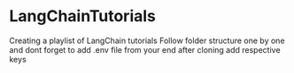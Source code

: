 # LangChainTutorials
Creating a playlist of  LangChain tutorials
Follow folder structure one by one and dont forget to add .env file from your end after cloning add respective keys
